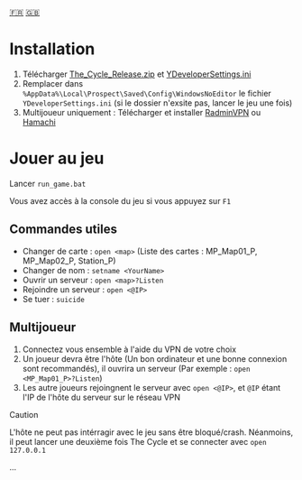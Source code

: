 [🇫🇷](README_FR.md)  [🇬🇧](README.md)

# Installation

1. Télécharger [The_Cycle_Release.zip](https://mega.nz/file/NcQn1Lqa#ElIDb0Nk3xVF7MlbyGuLpPo2iDgNjPXGeM7Y1d1hEZw) et [YDeveloperSettings.ini](YDeveloperSettings.ini)
2. Remplacer dans `%AppData%\Local\Prospect\Saved\Config\WindowsNoEditor` le fichier `YDeveloperSettings.ini` (si le dossier n'exsite pas, lancer le jeu une fois)
3. Multijoueur uniquement : Télécharger et installer [RadminVPN](https://www.radmin-vpn.com/fr/) ou [Hamachi](https://vpn.net/)

# Jouer au jeu

Lancer `run_game.bat`

Vous avez accès à la console du jeu si vous appuyez sur `F1`

## Commandes utiles

- Changer de carte : `open <map>` (Liste des cartes : MP_Map01_P, MP_Map02_P, Station_P)
- Changer de nom : `setname <YourName>`
- Ouvrir un serveur : `open <map>?Listen`
- Rejoindre un serveur : `open <@IP>`
- Se tuer : `suicide` 

## Multijoueur

1. Connectez vous ensemble à l'aide du VPN de votre choix 
2. Un joueur devra être l'hôte (Un bon ordinateur et une bonne connexion sont recommandés), il ouvrira un serveur (Par exemple : `open <MP_Map01_P>?Listen`)
3. Les autre joueurs rejoingnent le serveur avec `open <@IP>`, et `@IP` étant l'IP de l'hôte du serveur sur le réseau VPN

> [!CAUTION]
> L'hôte ne peut pas intérragir avec le jeu sans être bloqué/crash. Néanmoins, il peut lancer une deuxième fois The Cycle et se connecter avec `open 127.0.0.1`

...
